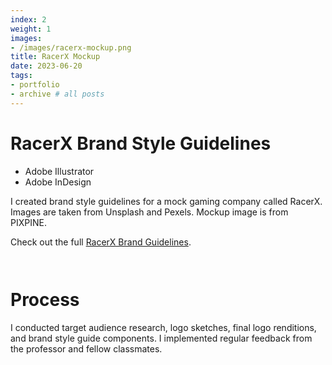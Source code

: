 ```yaml
---
index: 2
weight: 1
images:
- /images/racerx-mockup.png
title: RacerX Mockup
date: 2023-06-20
tags:
- portfolio
- archive # all posts
---
```


# RacerX Brand Style Guidelines
- Adobe Illustrator
- Adobe InDesign

I created brand style guidelines for a mock gaming company called RacerX. Images are taken from Unsplash and Pexels. Mockup image is from PIXPINE.

Check out the full <a target="_blank" href="https://www.dropbox.com/s/6o6amd92vvdj9gt/2023.6.27_Brand%20Guidelines%20-%20RacerX.pdf?dl=0" style="color: var(--pink);" onmouseover="this.style.color='var(--dark)'" onmouseout="this.style.color='var(--pink)'">RacerX Brand Guidelines</a>.

<img src="/wave1.png" style="height:1em;margin-left:0">

# Process 

I conducted target audience research, logo sketches, final logo renditions, and brand style guide components. I implemented regular feedback from the professor and fellow classmates.

<img src="/wave2.png" style="height:1em;margin-left:0">
